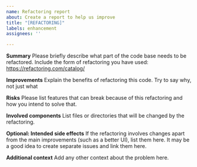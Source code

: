 ```yaml
---
name: Refactoring report
about: Create a report to help us improve
title: "[REFACTORING]"
labels: enhancement
assignees: ''

---
```


**Summary**
Please briefly describe what part of the code base needs to be refactored.
Include the form of refactoring you have used: https://refactoring.com/catalog/

**Improvements**
Explain the benefits of refactoring this code.
Try to say why, not just what

**Risks**
Please list features that can break because of this refactoring and how you intend to solve that.

**Involved components**
List files or directories that will be changed by the refactoring.

**Optional: Intended side effects**
If the refactoring involves changes apart from the main improvements (such as a better UI), list them here.
It may be a good idea to create separate issues and link them here.

**Additional context**
Add any other context about the problem here.
